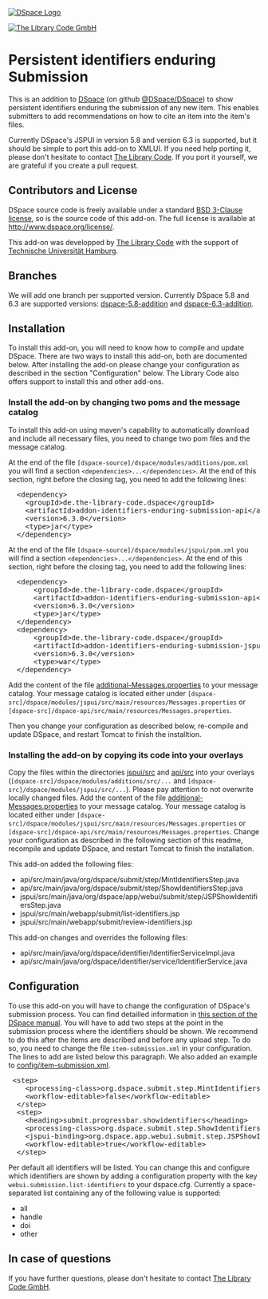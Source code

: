 [![DSpace Logo](https://the-library-code.de/dspace_logo.png)](http://www.dspace.org)

[![The Library Code GmbH](https://the-library-code.de/the_library_code_gmbh.png)](https://www.the-library-code.de)

# Persistent identifiers enduring Submission

This is an addition to [DSpace](http://www.dspace.org) (on github [@DSpace/DSpace](https://github.com/DSpace/DSpace)) to show persistent identifiers enduring the submission of any new item. This enables submitters to add recommendations on how to cite an item into the item's files.

Currently DSpace's JSPUI in version 5.8 and version 6.3 is supported, but it should be simple to port this add-on to XMLUI. If you need help porting it, please don't hesitate to contact [The Library Code](https://www.the-library-code.de). If you port it yourself, we are grateful if you create a pull request.

## Contributors and License

DSpace source code is freely available under a standard [BSD 3-Clause license](https://opensource.org/licenses/BSD-3-Clause), so is the source code of this add-on. The full license is available at http://www.dspace.org/license/.

This add-on was developped by [The Library Code](https://www.the-library-code.de) with the support of [Technische Universität Hamburg](https://www.tuhh.de).

## Branches

We will add one branch per supported version. Currently DSpace 5.8 and 6.3 are supported versions: [dspace-5.8-addition](https://github.com/the-library-code/identifiers-enduring-submission/tree/dspace-5.8-addition) and [dspace-6.3-addition](https://github.com/the-library-code/identifiers-enduring-submission/tree/dspace-6.3-addition).

## Installation

To install this add-on, you will need to know how to compile and update DSpace. There are two ways to install this add-on, both are documented below. After installing the add-on please change your configuration as described in the section "Configuration" below. The Library Code also offers support to install this and other add-ons.

### Install the add-on by changing two poms and the message catalog

To install this add-on using maven's capability to automatically download and include all necessary files, you need to change two pom files and the message catalog.

At the end of the file `[dspace-source]/dspace/modules/additions/pom.xml` you will find a section `<dependencies>...</dependencies>`. At the end of this section, right before the closing tag, you need to add the following lines:

<pre>
  &lt;dependency&gt;
    &lt;groupId&gt;de.the-library-code.dspace&lt;/groupId&gt;
    &lt;artifactId&gt;addon-identifiers-enduring-submission-api&lt;/artifactId&gt;
    &lt;version&gt;6.3.0&lt;/version&gt;
    &lt;type&gt;jar&lt;/type&gt;
  &lt;/dependency&gt;
</pre>

At the end of the file `[dspace-source]/dspace/modules/jspui/pom.xml` you will find a section `<dependencies>...</dependencies>`. At the end of this section, right before the closing tag, you need to add the following lines:

<pre>
  &lt;dependency&gt;
      &lt;groupId&gt;de.the-library-code.dspace&lt;/groupId&gt;
      &lt;artifactId&gt;addon-identifiers-enduring-submission-api&lt;/artifactId&gt;
      &lt;version&gt;6.3.0&lt;/version&gt;
      &lt;type&gt;jar&lt;/type&gt;
  &lt;/dependency&gt;
  &lt;dependency&gt;
      &lt;groupId&gt;de.the-library-code.dspace&lt;/groupId&gt;
      &lt;artifactId&gt;addon-identifiers-enduring-submission-jspui&lt;/artifactId&gt;
      &lt;version&gt;6.3.0&lt;/version&gt;
      &lt;type&gt;war&lt;/type&gt;
  &lt;/dependency&gt;
</pre>

Add the content of the file [additional-Messages.properties](https://github.com/the-library-code/identifiers-enduring-submission/blob/dspace-6.3-addition/additional-Messages.properties) to your message catalog. Your message catalog is located either under `[dspace-src]/dspace/modules/jspui/src/main/resources/Messages.properties` or `[dspace-src]/dspace-api/src/main/resources/Messages.properties`.

Then you change your configuration as described below, re-compile and update DSpace, and restart Tomcat to finish the installtion.

### Installing the add-on by copying its code into your overlays

Copy the files within the directories [jspui/src](https://github.com/the-library-code/identifiers-enduring-submission/tree/dspace-6.3-addition/jspui/src) and [api/src](https://github.com/the-library-code/identifiers-enduring-submission/tree/dspace-6.3-addition/api/src) into your overlays (`[dspace-src]/dspace/modules/additions/src/...` and `[dspace-src]/dspace/modules/jspui/src/...`). Please pay attention to not overwrite locally changed files. Add the content of the file [additional-Messages.properties](https://github.com/the-library-code/identifiers-enduring-submission/blob/dspace-6.3-addition/additional-Messages.properties) to your message catalog. Your message catalog is located either under `[dspace-src]/dspace/modules/jspui/src/main/resources/Messages.properties` or `[dspace-src]/dspace-api/src/main/resources/Messages.properties`. Change your configuration as described in the following section of this readme, recompile and update DSpace, and restart Tomcat to finish the installation.

This add-on added the following files:

 * api/src/main/java/org/dspace/submit/step/MintIdentifiersStep.java
 * api/src/main/java/org/dspace/submit/step/ShowIdentifiersStep.java
 * jspui/src/main/java/org/dspace/app/webui/submit/step/JSPShowIdentifiersStep.java 
 * jspui/src/main/webapp/submit/list-identifiers.jsp
 * jspui/src/main/webapp/submit/review-identifiers.jsp

This add-on changes and overrides the following files:

  * api/src/main/java/org/dspace/identifier/IdentifierServiceImpl.java
  * api/src/main/java/org/dspace/identifier/service/IdentifierService.java


## Configuration

To use this add-on you will have to change the configuration of DSpace's submission process. You can find detailled information in [this section of the DSpace manual](https://wiki.duraspace.org/display/DSDOC6x/Submission+User+Interface). You will have to add two steps at the point in the submission process where the identifiers should be shown. We recommend to do this after the items are described and before any upload step. To do so, you need to change the file `item-submission.xml` in your configuration. The lines to add are listed below this paragraph. We also added an example to [config/item-submission.xml](https://github.com/the-library-code/identifiers-enduring-submission/blob/dspace-6.3-addition/config/item-submission.xml#L210-L226).

<pre>
 &lt;step&gt;
	&lt;processing-class&gt;org.dspace.submit.step.MintIdentifiersStep&lt;/processing-class&gt;
	&lt;workflow-editable&gt;false&lt;/workflow-editable&gt;
  &lt;/step&gt;
  &lt;step&gt;
	&lt;heading&gt;submit.progressbar.showidentifiers&lt;/heading&gt;
	&lt;processing-class&gt;org.dspace.submit.step.ShowIdentifiersStep&lt;/processing-class&gt;
	&lt;jspui-binding&gt;org.dspace.app.webui.submit.step.JSPShowIdentifiersStep&lt;/jspui-binding&gt;
	&lt;workflow-editable&gt;true&lt;/workflow-editable&gt;
  &lt;/step&gt; 
</pre>

Per default all identifiers will be listed. You can change this and configure which identifiers are shown by adding a configuration property with the key `webui.submission.list-identifiers` to your dspace.cfg. Currently a space-separated list containing any of the following value is supported:

 * all
 * handle
 * doi
 * other

## In case of questions

If you have further questions, please don't hesitate to contact [The Library Code GmbH](https://www.the-library-code.de).
